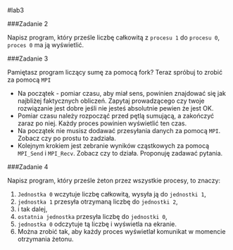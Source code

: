 #lab3

###Zadanie 2

Napisz program, który prześle liczbę całkowitą z `procesu 1` do `procesu 0`, `proces 0` ma ją wyświetlić.

###Zadanie 3

Pamiętasz program liczący sumę za pomocą fork? Teraz spróbuj to zrobić za pomocą `MPI`

* Na początek - pomiar czasu, aby miał sens, powinien znajdować się jak najbliżej faktycznych obliczeń. Zapytaj prowadzącego czy twoje rozwiązanie jest dobre jeśli nie jesteś absolutnie pewien że jest OK.
* Pomiar czasu należy rozpocząć przed pętlą sumującą, a zakończyć zaraz po niej. Każdy proces powinien wyświetlić ten czas.
* Na początek nie musisz dodawać przesyłania danych za pomocą `MPI`. Zobacz czy po prostu to zadziała.
* Kolejnym krokiem jest zebranie wyników cząstkowych za pomocą `MPI_Send` i `MPI_Recv`. Zobacz czy to działa. Proponuję zadawać pytania. 

###Zadanie 4

Napisz program, który prześle żeton przez wszystkie procesy, to znaczy:

 1. `Jednostka 0` wczytuje liczbę całkowitą, wysyła ją do `jednostki 1`,
 2. `jednostka 1` przesyła otrzymaną liczbę do `jednostki 2`,
 3. i tak dalej,
 4. `ostatnia jednostka` przesyła liczbę do `jednostki 0`,
 5. `jednostka 0` odczytuje tą liczbę i wyświetla na ekranie.
 6. Można zrobić tak, aby każdy proces wyświetlał komunikat w momencie otrzymania żetonu. 

